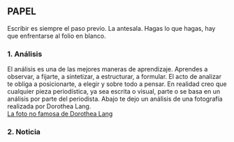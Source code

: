 ## PAPEL
Escribir es siempre el paso previo. La antesala. Hagas lo que hagas, hay que enfrentarse al folio en blanco. 

### 1. Análisis 
El análisis es una de las mejores maneras de aprendizaje. Aprendes a observar, a fijarte, a sintetizar, a estructurar, a formular. El acto de analizar te obliga a posicionarte, a elegir y sobre todo a pensar. En realidad creo que cualquier pieza periodística, ya sea escrita o visual, parte o se basa en un análisis por parte del periodista. Abajo te dejo un análisis de una fotografía realizada por Dorothea Lang.
<br>
<a href="https://medium.com/@adrianlopezsoler/la-foto-no-famosa-de-dorothea-lange-1f85b0c3e439" target="_blank">La foto no famosa de Dorothea Lang</a>

### 2. Noticia
